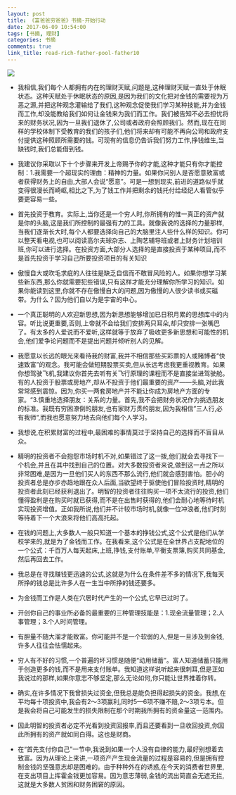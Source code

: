 ```yaml
---
layout: post
title: 《富爸爸穷爸爸》书摘-开始行动
date: 2017-06-09 10:54:00
tags: [书摘, 理财]
categories: 书摘
comments: true
link_title: read-rich-father-pool-father10
---
```

![](http://onxkn9cbz.bkt.clouddn.com/11.jpg)

- 我相信,我们每个人都拥有内在的理财天赋,问题是,这种理财天赋一直处于休眠状态。这种天赋处于休眠状态的原因,是因为我们的文化把对金钱的需要视为万恶之源,并把这种观念灌输给了我们,这种观念促使我们学习某种技能,并为金钱而工作,却没能教给我们如何让金钱来为我们而工作。我们被告知不必去担忧将来的财务状况,因为一旦我们退休了,公司或者政府会照顾我们。然而,现在在同样的学校体制下受教育的我们的孩子们,他们将来却有可能不再向公司和政府支付提供这种照顾所需要的钱。可现有的信息仍告诉我们努力工作,挣钱维生,当缺钱时,我们总能借到钱。

- 我建议你采取以下十个步骤来开发上帝赐予你的才能,这种才能只有你才能控制：1.我需要一个超现实的理由：精神的力量。如果你问别人是否愿意致富或者获得财务上的自由,大部人会说“愿意”。可是一想到现实,前进的道路似乎就变得很漫长而崎岖,相比之下,为了钱工作并把剩余的钱托付给经纪人看管似乎要更容易一些。


<!--more-->
- 首先投资于教育。实际上,当你还是一个穷人时,你所拥有的惟一真正的资产就是你的头脑,这是我们所控制的最强有力的工具。就像我说的选择的力量那样,当我们逐渐长大时,每个人都要选择向自己的大脑里注人些什么样的知识。你可以整天看电视,也可以阅读高尔夫球杂志、上陶艺辅导班或者上财务计划培训班,你可以进行选择。在投资方面,大部分人选择的是直接投资于某种项目,而不是首先投资于学习自己所要投资项目的有关知识

- 傲慢自大或吹毛求疵的人往往是缺乏自信而不敢冒风险的人。如果你想学习某些新东西,那么你就需要犯些错误,只有这样才能充分理解你所学习的知识。如果你能读到这里,你就不存在傲慢自大的问题,因为傲慢的人很少读书或买磁带。为什么？因为他们自以为是宇宙的中心。

- 一个真正聪明的人欢迎新思想,因为新思想能够增加已日积月累的思想库中的内容。听比说更重要,否则,上帝就不会给我们安排两只耳朵,却只安排一张嘴巴了。有太多的人爱说而不爱听,这样就等于放弃了吸收更多新思想和可能性的机会,他们爱争论问题而不是提出问题并倾听别人的见解。

- 我愿意以长远的眼光来看待我的财富,我并不相信那些买彩票的人或赌博者“快速致富”的观念。我可能会做短期股票买卖,但从长远考虑我更重视教育。如果你想驾驶飞机,我建议你首先去听有关飞行原理的课程而不是直接坐进驾驶舱。有的人投资于股票或房地产,却从不投资于他们最重要的资产——头脑,对此我常常感到震惊。因为,你买一两套房地产并不能让你成为房地产方面的专家。“3.慎重地选择朋友：关系的力量。首先,我不会把财务状况作为挑选朋友的标准。我既有穷困潦倒的朋友,也有家财万贯的朋友,因为我相信”三人行,必有我师“,而我也愿意努力地去向他们每个人学习。

- 我想说,在积累财富的过程中,最困难的事情莫过于坚持自己的选择而不盲目从众。

- 精明的投资者不会抱怨市场时机不对,如果错过了这一拨,他们就会去寻找下一个机会,并且在其中找到自己的位置。对大多数投资者来说,做到这一点之所以非常困难,是因为一旦他们买人的东西不那么流行,他们就会感到害怕。胆小的投资者总是亦步亦趋地跟在众人后面,当欲望终于驱使他们冒险投资时,精明的投资者此刻已经获利退出了。明智的投资者往往购买一项不太流行的投资,他们懂得盈利是在购买时就已获得,而不是在出售时获得的,他们会耐心地等待时机实现投资增值。正如我所说,他们并不计较市场时机,就像一位冲浪者,他们时刻等待着下一个大浪来将他们高高托起。

- 在钱的问题上,大多数人一般只知道一个基本的挣钱公式,这个公式是他们从学校学来的,就是为了金钱而工作。在我看来,这个公式是在全世界占支配地位的一个公式：千百万人每天起床,上班,挣钱,支付账单,平衡支票簿,购买共同基金,然后再回去工作。

- 我总是在寻找赚钱更迅速的公式,这就是为什么在条件差不多的情况下,我每天所挣的钱总是比许多人在一生当中所挣的钱还要多。

- 为金钱而工作是人类在穴居时代产生的一个公式,它早已过时了。

- 开创你自己的事业所必备的最重要的三种管理技能是：1.现金流量管理；2.人事管理；3.个人时间管理。

- 有胆量不随大溜才能致富。你可能并不是一个软弱的人,但是一旦涉及到金钱,许多人往往会怯懦起来。

- 穷人有不好的习惯,一个普遍的坏习惯是随便“动用储蓄”。富人知道储蓄只能用于创造更多的钱,而不是用来支付账单。我知道这样说听起来很刺耳,但是正如我说过的那样,如果你意志不够坚定,那么无论如何,你只能让世界推着你转。

- 确实,在许多情况下我曾损失过资金,但我总是能负担得起损失的资金。我想,在平均每十项投资中,我会有2～3项赢利,同时5—6项不赚不赔,2～3项亏本。但是我会将自己可能发生的损失限制在那个时期我所拥有的资金量这一范围内。

- 因此明智的投资者必定不光看到投资回报率,而且还要看到一旦收回投资,你因此所拥有的资产就如同白得。这也是财商。

- 在“首先支付你自己”一节中,我说到如果一个人没有自律的能力,最好别想着去致富。因为从理论上来讲,一项资产产生现金流量的过程是容易的,但是拥有控制金钱的坚强意志却是困难的。由于种种外在的诱惑,在今天的消费者世界里,在支出项目上挥霍金钱更加容易。因为意志薄弱,金钱的流出简直会无遮无拦,这就是大多数人贫困和财务困窘的原因。

